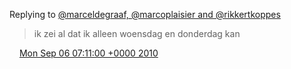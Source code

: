 Replying to [@marceldegraaf, @marcoplaisier and @rikkertkoppes](https://twitter.com/marceldegraaf/status/23124275062)

> ik zei al dat ik alleen woensdag en donderdag kan

<img src="../../media/tweet.ico" width="12" /> [Mon Sep 06 07:11:00 +0000 2010](https://twitter.com/DromerDenker/status/23125398663)